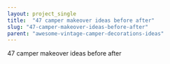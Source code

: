 ```yaml
---
layout: project_single
title:  "47 camper makeover ideas before after"
slug: "47-camper-makeover-ideas-before-after"
parent: "awesome-vintage-camper-decorations-ideas"
---
```

47 camper makeover ideas before after